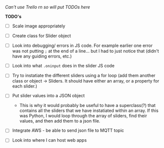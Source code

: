*Can't use Trello rn so will put TODOs here*

**TODO's**

- [ ] Scale image appropriately 
- [ ] Create class for Slider object
- [ ] Look into debugging/ errors in JS code. For example earlier one error was not putting `;` at the end of a line...
but I had to just notice that (didn't have any guiding errors, etc.)
- [ ] Look into what `.oninput` does in the slider JS code
- [ ] Try to instatiate the different sliders using a for loop (add them another class or object -> Sliders. It should have either an array, or a property for each slider.)
- [ ] Put slider values into a JSON object
  - This is why it would probably be useful to have a superclass(?) that contains all the sliders 
    that we have instatiated within an array. If this was Python, I would loop through the array of sliders, find 
    their values, and then add them to a json file. 
- [ ] Integrate AWS - be able to send json file to MQTT topic 
- [ ] Look into where I can host web apps
 